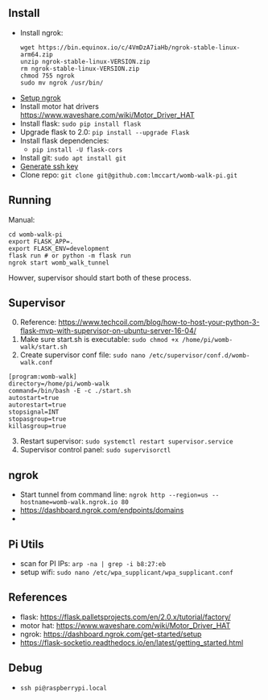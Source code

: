 ## Install
* Install ngrok:
  ```
  wget https://bin.equinox.io/c/4VmDzA7iaHb/ngrok-stable-linux-arm64.zip
  unzip ngrok-stable-linux-VERSION.zip
  rm ngrok-stable-linux-VERSION.zip
  chmod 755 ngrok
  sudo mv ngrok /usr/bin/
  ```
* [Setup ngrok](https://dashboard.ngrok.com/get-started/setup)
* Install motor hat drivers https://www.waveshare.com/wiki/Motor_Driver_HAT
* Install flask: `sudo pip install flask`
* Upgrade flask to 2.0: `pip install --upgrade Flask`
* Install flask dependencies: 
  * `pip install -U flask-cors`
* Install git: `sudo apt install git`
* [Generate ssh key](https://docs.github.com/en/authentication/connecting-to-github-with-ssh/generating-a-new-ssh-key-and-adding-it-to-the-ssh-agent)
* Clone repo: `git clone git@github.com:lmccart/womb-walk-pi.git`


## Running
Manual:
```
cd womb-walk-pi
export FLASK_APP=.
export FLASK_ENV=development
flask run # or python -m flask run
ngrok start womb_walk_tunnel
```
Howver, supervisor should start both of these process.

## Supervisor
0. Reference: https://www.techcoil.com/blog/how-to-host-your-python-3-flask-mvp-with-supervisor-on-ubuntu-server-16-04/
1. Make sure start.sh is executable: `sudo chmod +x /home/pi/womb-walk/start.sh`
2. Create supervisor conf file: `sudo nano /etc/supervisor/conf.d/womb-walk.conf`
```
[program:womb-walk]
directory=/home/pi/womb-walk
command=/bin/bash -E -c ./start.sh
autostart=true
autorestart=true
stopsignal=INT
stopasgroup=true
killasgroup=true
```
3. Restart supervisor: `sudo systemctl restart supervisor.service`
4. Supervisor control panel: `sudo supervisorctl`

## ngrok
* Start tunnel from command line: `ngrok http --region=us --hostname=womb-walk.ngrok.io 80`
* https://dashboard.ngrok.com/endpoints/domains
* 


## Pi Utils
* scan for PI IPs: `arp -na | grep -i b8:27:eb`
* setup wifi: `sudo nano /etc/wpa_supplicant/wpa_supplicant.conf`

## References
* flask: https://flask.palletsprojects.com/en/2.0.x/tutorial/factory/
* motor hat: https://www.waveshare.com/wiki/Motor_Driver_HAT
* ngrok: https://dashboard.ngrok.com/get-started/setup
* https://flask-socketio.readthedocs.io/en/latest/getting_started.html

## Debug
* `ssh pi@raspberrypi.local`
